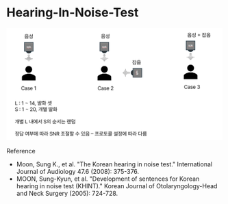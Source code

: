 # Hearing-In-Noise-Test  

![figure_1](figure_1.png)  


Reference

- Moon, Sung K., et al. "The Korean hearing in noise test." International Journal of Audiology 47.6 (2008): 375-376.
- MOON, Sung-Kyun, et al. "Development of sentences for Korean hearing in noise test (KHINT)." Korean Journal of Otolaryngology-Head and Neck Surgery (2005): 724-728.

